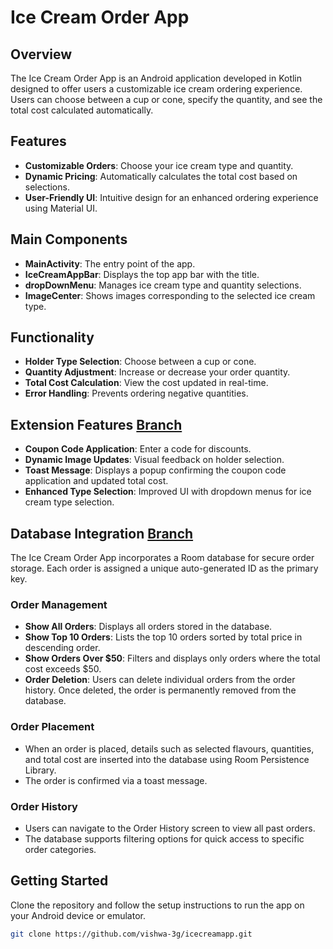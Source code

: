# Ice Cream Order App

## Overview

The Ice Cream Order App is an Android application developed in Kotlin designed to offer users a customizable ice cream ordering experience. Users can choose between a cup or cone, specify the quantity, and see the total cost calculated automatically.

## Features

- **Customizable Orders**: Choose your ice cream type and quantity.
- **Dynamic Pricing**: Automatically calculates the total cost based on selections.
- **User-Friendly UI**: Intuitive design for an enhanced ordering experience using Material UI.

## Main Components

- **MainActivity**: The entry point of the app.
- **IceCreamAppBar**: Displays the top app bar with the title.
- **dropDownMenu**: Manages ice cream type and quantity selections.
- **ImageCenter**: Shows images corresponding to the selected ice cream type.

## Functionality

- **Holder Type Selection**: Choose between a cup or cone.
- **Quantity Adjustment**: Increase or decrease your order quantity.
- **Total Cost Calculation**: View the cost updated in real-time.
- **Error Handling**: Prevents ordering negative quantities.

## Extension Features [Branch](https://github.com/vishwa-3g/icecreamapp/tree/LittleIceCream_extended)

- **Coupon Code Application**: Enter a code for discounts.
- **Dynamic Image Updates**: Visual feedback on holder selection.
- **Toast Message**: Displays a popup confirming the coupon code application and updated total cost.
- **Enhanced Type Selection**: Improved UI with dropdown menus for ice cream type selection.

## Database Integration [Branch](https://github.com/vishwa-3g/icecreamapp/tree/IcecreamRoomDb)

The Ice Cream Order App incorporates a Room database for secure order storage. Each order is assigned a unique auto-generated ID as the primary key.

### Order Management
- **Show All Orders**: Displays all orders stored in the database.
- **Show Top 10 Orders**: Lists the top 10 orders sorted by total price in descending order.
- **Show Orders Over $50**: Filters and displays only orders where the total cost exceeds $50.
- **Order Deletion**: Users can delete individual orders from the order history. Once deleted, the order is permanently removed from the database.

### Order Placement
- When an order is placed, details such as selected flavours, quantities, and total cost are inserted into the database using Room Persistence Library.
- The order is confirmed via a toast message.

### Order History
- Users can navigate to the Order History screen to view all past orders.
- The database supports filtering options for quick access to specific order categories.


## Getting Started

Clone the repository and follow the setup instructions to run the app on your Android device or emulator.

```bash
git clone https://github.com/vishwa-3g/icecreamapp.git
```

